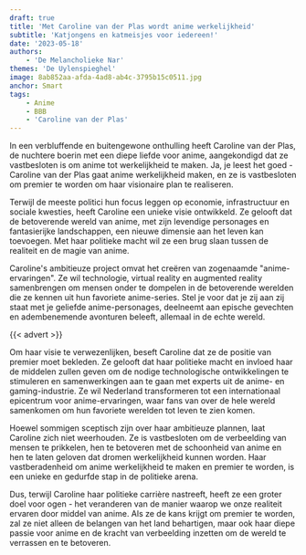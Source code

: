 ```yaml
---
draft: true
title: 'Met Caroline van der Plas wordt anime werkelijkheid'
subtitle: 'Katjongens en katmeisjes voor iedereen!'
date: '2023-05-18'
authors:
    - 'De Melancholieke Nar'
themes: 'De Uylenspieghel'
image: 8ab852aa-afda-4ad8-ab4c-3795b15c0511.jpg
anchor: Smart
tags:
    - Anime
    - BBB
    - 'Caroline van der Plas'
---
```


In een verbluffende en buitengewone onthulling heeft Caroline van der Plas, de nuchtere boerin met een diepe liefde voor anime, aangekondigd dat ze vastbesloten is om anime tot werkelijkheid te maken. Ja, je leest het goed - Caroline van der Plas gaat anime werkelijkheid maken, en ze is vastbesloten om premier te worden om haar visionaire plan te realiseren.

Terwijl de meeste politici hun focus leggen op economie, infrastructuur en sociale kwesties, heeft Caroline een unieke visie ontwikkeld. Ze gelooft dat de betoverende wereld van anime, met zijn levendige personages en fantasierijke landschappen, een nieuwe dimensie aan het leven kan toevoegen. Met haar politieke macht wil ze een brug slaan tussen de realiteit en de magie van anime.

Caroline's ambitieuze project omvat het creëren van zogenaamde "anime-ervaringen". Ze wil technologie, virtual reality en augmented reality samenbrengen om mensen onder te dompelen in de betoverende werelden die ze kennen uit hun favoriete anime-series. Stel je voor dat je zij aan zij staat met je geliefde anime-personages, deelneemt aan epische gevechten en adembenemende avonturen beleeft, allemaal in de echte wereld.

{{< advert >}}

Om haar visie te verwezenlijken, beseft Caroline dat ze de positie van premier moet bekleden. Ze gelooft dat haar politieke macht en invloed haar de middelen zullen geven om de nodige technologische ontwikkelingen te stimuleren en samenwerkingen aan te gaan met experts uit de anime- en gaming-industrie. Ze wil Nederland transformeren tot een internationaal epicentrum voor anime-ervaringen, waar fans van over de hele wereld samenkomen om hun favoriete werelden tot leven te zien komen.

Hoewel sommigen sceptisch zijn over haar ambitieuze plannen, laat Caroline zich niet weerhouden. Ze is vastbesloten om de verbeelding van mensen te prikkelen, hen te betoveren met de schoonheid van anime en hen te laten geloven dat dromen werkelijkheid kunnen worden. Haar vastberadenheid om anime werkelijkheid te maken en premier te worden, is een unieke en gedurfde stap in de politieke arena.

Dus, terwijl Caroline haar politieke carrière nastreeft, heeft ze een groter doel voor ogen - het veranderen van de manier waarop we onze realiteit ervaren door middel van anime. Als ze de kans krijgt om premier te worden, zal ze niet alleen de belangen van het land behartigen, maar ook haar diepe passie voor anime en de kracht van verbeelding inzetten om de wereld te verrassen en te betoveren.
